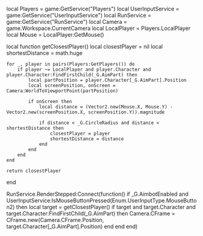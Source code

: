 local Players = game:GetService("Players")
local UserInputService = game:GetService("UserInputService")
local RunService = game:GetService("RunService")
local Camera = game.Workspace.CurrentCamera
local LocalPlayer = Players.LocalPlayer
local Mouse = LocalPlayer:GetMouse()

local function getClosestPlayer()
    local closestPlayer = nil
    local shortestDistance = math.huge
    
    for _, player in pairs(Players:GetPlayers()) do
        if player ~= LocalPlayer and player.Character and player.Character:FindFirstChild(_G.AimPart) then
            local partPosition = player.Character[_G.AimPart].Position
            local screenPosition, onScreen = Camera:WorldToViewportPoint(partPosition)

            if onScreen then
                local distance = (Vector2.new(Mouse.X, Mouse.Y) - Vector2.new(screenPosition.X, screenPosition.Y)).magnitude

                if distance < _G.CircleRadius and distance < shortestDistance then
                    closestPlayer = player
                    shortestDistance = distance
                end
            end
        end
    end

    return closestPlayer
end

RunService.RenderStepped:Connect(function()
    if _G.AimbotEnabled and UserInputService:IsMouseButtonPressed(Enum.UserInputType.MouseButton2) then
        local target = getClosestPlayer()
        if target and target.Character and target.Character:FindFirstChild(_G.AimPart) then
            Camera.CFrame = CFrame.new(Camera.CFrame.Position, target.Character[_G.AimPart].Position)
        end
    end
end)
